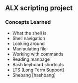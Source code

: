 ## ALX scripting project
### Concepts Learned
* What the shell is
* Shell navigation
* Looking around
* Manipulating file
* Working with commands
* Reading manpage
* Bash keyboard shortcuts
* LTS (Long Term Support)
* Shebang [hashbang]
